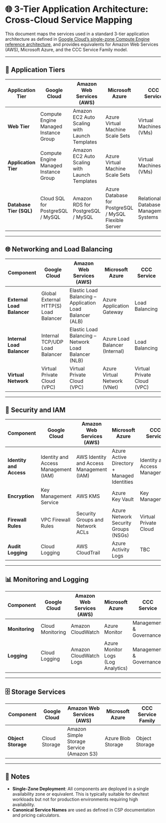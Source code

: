 # 🌐 3-Tier Application Architecture: Cross-Cloud Service Mapping

This document maps the services used in a standard 3-tier application architecture as defined in [Google Cloud’s single-zone Compute Engine reference architecture](https://cloud.google.com/architecture/single-zone-deployment-compute-engine), and provides equivalents for Amazon Web Services (AWS), Microsoft Azure, and the CCC Service Family model.

---

## 🧱 Application Tiers

| **Application Tier**    | **Google Cloud**                      | **Amazon Web Services (AWS)**                 | **Microsoft Azure**                                   | **CCC Service**                        |
| ----------------------- | ------------------------------------- | --------------------------------------------- | ----------------------------------------------------- | -------------------------------------- |
| **Web Tier**            | Compute Engine Managed Instance Group | Amazon EC2 Auto Scaling with Launch Templates | Azure Virtual Machine Scale Sets                      | Virtual Machines (VMs)                 |
| **Application Tier**    | Compute Engine Managed Instance Group | Amazon EC2 Auto Scaling with Launch Templates | Azure Virtual Machine Scale Sets                      | Virtual Machines (VMs)                 |
| **Database Tier (SQL)** | Cloud SQL for PostgreSQL / MySQL      | Amazon RDS for PostgreSQL / MySQL             | Azure Database for PostgreSQL / MySQL Flexible Server | Relational Database Management Systems |

---

## 🌐 Networking and Load Balancing

| **Component**              | **Google Cloud**                      | **Amazon Web Services (AWS)**                            | **Microsoft Azure**            | **CCC Service**             |
| -------------------------- | ------------------------------------- | -------------------------------------------------------- | ------------------------------ | --------------------------- |
| **External Load Balancer** | Global External HTTP(S) Load Balancer | Elastic Load Balancing – Application Load Balancer (ALB) | Azure Application Gateway      | Load Balancing              |
| **Internal Load Balancer** | Internal TCP/UDP Load Balancer        | Elastic Load Balancing – Network Load Balancer (NLB)     | Azure Load Balancer (Internal) | Load Balancing              |
| **Virtual Network**        | Virtual Private Cloud (VPC)           | Virtual Private Cloud (VPC)                              | Azure Virtual Network (VNet)   | Virtual Private Cloud (VPC) |

---

## 🔐 Security and IAM

| **Component**           | **Google Cloud**                     | **Amazon Web Services (AWS)**            | **Microsoft Azure**                         | **CCC Service**                |
| ----------------------- | ------------------------------------ | ---------------------------------------- | ------------------------------------------- | ------------------------------ |
| **Identity and Access** | Identity and Access Management (IAM) | AWS Identity and Access Management (IAM) | Azure Active Directory + Managed Identities | Identity and Access Management |
| **Encryption**          | Key Management Service               | AWS KMS                                  | Azure Key Vault                             | Key Management                 |
| **Firewall Rules**      | VPC Firewall Rules                   | Security Groups and Network ACLs         | Azure Network Security Groups (NSGs)        | Virtual Private Cloud          |
| **Audit Logging**       | Cloud Logging                        | AWS CloudTrail                           | Azure Activity Logs                         | TBC                            |

---

## 📊 Monitoring and Logging

| **Component**  | **Google Cloud** | **Amazon Web Services (AWS)** | **Microsoft Azure**                | **CCC Service**         |
| -------------- | ---------------- | ----------------------------- | ---------------------------------- | ----------------------- |
| **Monitoring** | Cloud Monitoring | Amazon CloudWatch             | Azure Monitor                      | Management & Governance |
| **Logging**    | Cloud Logging    | Amazon CloudWatch Logs        | Azure Monitor Logs (Log Analytics) | Management & Governance |

---

## 🗄️ Storage Services

| **Component**      | **Google Cloud** | **Amazon Web Services (AWS)**             | **Microsoft Azure** | **CCC Service Family** |
| ------------------ | ---------------- | ----------------------------------------- | ------------------- | ---------------------- |
| **Object Storage** | Cloud Storage    | Amazon Simple Storage Service (Amazon S3) | Azure Blob Storage  | Object Storage         |

---

## 📝 Notes

- **Single-Zone Deployment**: All components are deployed in a single availability zone or equivalent. This is typically suitable for dev/test workloads but not for production environments requiring high availability.
- **Canonical Service Names** are used as defined in CSP documentation and pricing calculators.
